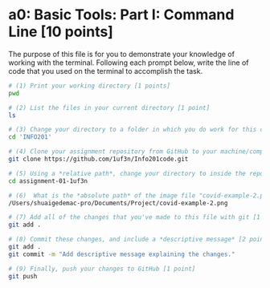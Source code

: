 # a0: Basic Tools: Part I: Command Line [10 points]

The purpose of this file is for you to demonstrate your knowledge of working with the terminal. Following each prompt below, write the line of code that you used on the terminal to accomplish the task.

```bash
# (1) Print your working directory [1 points]
pwd

# (2) List the files in your current directory [1 point]
ls

# (3) Change your directory to a folder in which you do work for this class (if you haven't created such a folder, please do so now — perhaps titled "INFO201") [1 point]
cd 'INFO201'

# (4) Clone your assignment repository from GitHub to your machine/computer [1 point]
git clone https://github.com/1uf3n/Info201code.git

# (5) Using a *relative path*, change your directory to inside the repository you just cloned [1 point]
cd assignment-01-1uf3n

# (6)  What is the *absolute path* of the image file "covid-example-2.png"? (You can answer the absolute path on your own computer, or the absolute path only within the GitHub repository) [1 points]
/Users/shuaigedemac-pro/Documents/Project/covid-example-2.png

# (7) Add all of the changes that you've made to this file with git [1 point]
git add .

# (8) Commit these changes, and include a *descriptive message* [2 points]
git add .
git commit -m "Add descriptive message explaining the changes."

# (9) Finally, push your changes to GitHub [1 point]
git push

```
